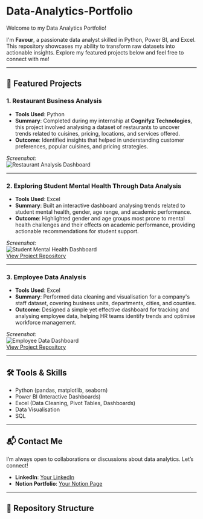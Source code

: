 # Data-Analytics-Portfolio  
Welcome to my Data Analytics Portfolio!  

I'm **Favour**, a passionate data analyst skilled in Python, Power BI, and Excel. This repository showcases my ability to transform raw datasets into actionable insights. Explore my featured projects below and feel free to connect with me!

---

## 🌟 Featured Projects  

### 1. Restaurant Business Analysis  
- **Tools Used**: Python  
- **Summary**: Completed during my internship at **Cognifyz Technologies**, this project involved analysing a dataset of restaurants to uncover trends related to cuisines, pricing, locations, and services offered.  
- **Outcome**: Identified insights that helped in understanding customer preferences, popular cuisines, and pricing strategies.  

*Screenshot:*  
![Restaurant Analysis Dashboard](./screenshots/restaurant_analysis.png)  

---

### 2. Exploring Student Mental Health Through Data Analysis  
- **Tools Used**: Excel  
- **Summary**: Built an interactive dashboard analysing trends related to student mental health, gender, age range, and academic performance.  
- **Outcome**: Highlighted gender and age groups most prone to mental health challenges and their effects on academic performance, providing actionable recommendations for student support.  

*Screenshot:*  
![Student Mental Health Dashboard](./screenshots/student_mental_health.png)  
[View Project Repository](https://github.com/your-repo/Student_Mental_Health)  

---

### 3. Employee Data Analysis  
- **Tools Used**: Excel  
- **Summary**: Performed data cleaning and visualisation for a company's staff dataset, covering business units, departments, cities, and counties.  
- **Outcome**: Designed a simple yet effective dashboard for tracking and analysing employee data, helping HR teams identify trends and optimise workforce management.  

*Screenshot:*  
![Employee Data Dashboard](./screenshots/employee_data.png)  
[View Project Repository](https://github.com/your-repo/Employee_Data)  

---

## 🛠 Tools & Skills  
- Python (pandas, matplotlib, seaborn)  
- Power BI (Interactive Dashboards)  
- Excel (Data Cleaning, Pivot Tables, Dashboards)  
- Data Visualisation  
- SQL  

---

## 📬 Contact Me  

I’m always open to collaborations or discussions about data analytics. Let’s connect!  

- **LinkedIn**: [Your LinkedIn](https://linkedin.com/in/favour-uloh)  
- **Notion Portfolio**: [Your Notion Page](https://your-notion-page.com)  

---

## 📂 Repository Structure  

